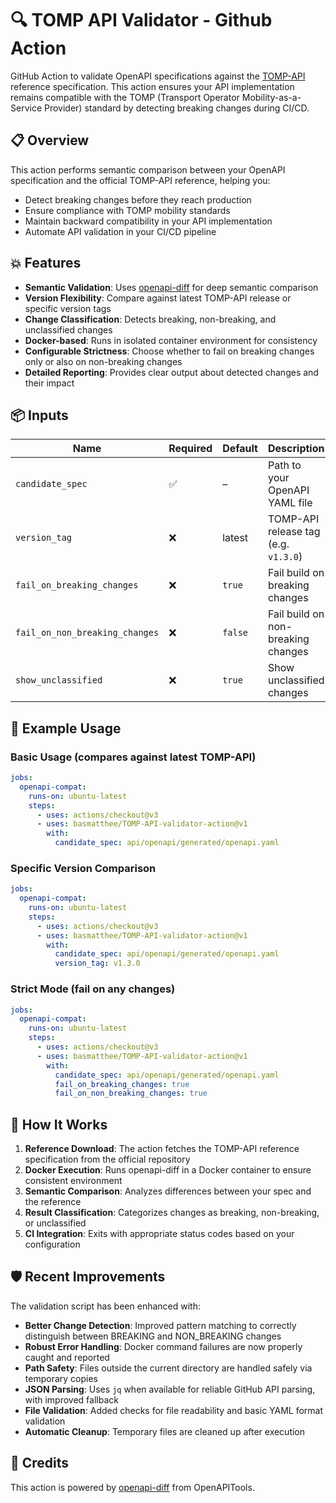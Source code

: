 # 🔍 TOMP API Validator - Github Action

GitHub Action to validate OpenAPI specifications against the [TOMP-API](https://github.com/TOMP-WG/TOMP-API) reference specification. This action ensures your API implementation remains compatible with the TOMP (Transport Operator Mobility-as-a-Service Provider) standard by detecting breaking changes during CI/CD.

## 📋 Overview

This action performs semantic comparison between your OpenAPI specification and the official TOMP-API reference, helping you:
- Detect breaking changes before they reach production
- Ensure compliance with TOMP mobility standards
- Maintain backward compatibility in your API implementation
- Automate API validation in your CI/CD pipeline

## 💥 Features

- **Semantic Validation**: Uses [openapi-diff](https://github.com/OpenAPITools/openapi-diff) for deep semantic comparison
- **Version Flexibility**: Compare against latest TOMP-API release or specific version tags
- **Change Classification**: Detects breaking, non-breaking, and unclassified changes
- **Docker-based**: Runs in isolated container environment for consistency
- **Configurable Strictness**: Choose whether to fail on breaking changes only or also on non-breaking changes
- **Detailed Reporting**: Provides clear output about detected changes and their impact

## 📦 Inputs

| Name | Required | Default | Description |
|------|----------|---------|-------------|
| `candidate_spec` | ✅ | – | Path to your OpenAPI YAML file |
| `version_tag` | ❌ | latest | TOMP-API release tag (e.g. `v1.3.0`) |
| `fail_on_breaking_changes` | ❌ | `true` | Fail build on breaking changes |
| `fail_on_non_breaking_changes` | ❌ | `false` | Fail build on non-breaking changes |
| `show_unclassified` | ❌ | `true` | Show unclassified changes |

## 🧪 Example Usage

### Basic Usage (compares against latest TOMP-API)
```yaml
jobs:
  openapi-compat:
    runs-on: ubuntu-latest
    steps:
      - uses: actions/checkout@v3
      - uses: basmatthee/TOMP-API-validator-action@v1
        with:
          candidate_spec: api/openapi/generated/openapi.yaml
```

### Specific Version Comparison
```yaml
jobs:
  openapi-compat:
    runs-on: ubuntu-latest
    steps:
      - uses: actions/checkout@v3
      - uses: basmatthee/TOMP-API-validator-action@v1
        with:
          candidate_spec: api/openapi/generated/openapi.yaml
          version_tag: v1.3.0
```

### Strict Mode (fail on any changes)
```yaml
jobs:
  openapi-compat:
    runs-on: ubuntu-latest
    steps:
      - uses: actions/checkout@v3
      - uses: basmatthee/TOMP-API-validator-action@v1
        with:
          candidate_spec: api/openapi/generated/openapi.yaml
          fail_on_breaking_changes: true
          fail_on_non_breaking_changes: true
```

## 🔧 How It Works

1. **Reference Download**: The action fetches the TOMP-API reference specification from the official repository
2. **Docker Execution**: Runs openapi-diff in a Docker container to ensure consistent environment
3. **Semantic Comparison**: Analyzes differences between your spec and the reference
4. **Result Classification**: Categorizes changes as breaking, non-breaking, or unclassified
5. **CI Integration**: Exits with appropriate status codes based on your configuration

## 🛡️ Recent Improvements

The validation script has been enhanced with:
- **Better Change Detection**: Improved pattern matching to correctly distinguish between BREAKING and NON_BREAKING changes
- **Robust Error Handling**: Docker command failures are now properly caught and reported
- **Path Safety**: Files outside the current directory are handled safely via temporary copies
- **JSON Parsing**: Uses `jq` when available for reliable GitHub API parsing, with improved fallback
- **File Validation**: Added checks for file readability and basic YAML format validation
- **Automatic Cleanup**: Temporary files are cleaned up after execution

## 🤝 Credits

This action is powered by [openapi-diff](https://github.com/OpenAPITools/openapi-diff) from OpenAPITools.
